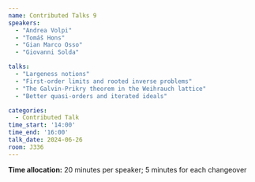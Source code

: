 ```yaml
---
name: Contributed Talks 9
speakers: 
  - "Andrea Volpi"
  - "Tomáš Hons"
  - "Gian Marco Osso"
  - "Giovanni Solda"

talks: 
  - "Largeness notions"
  - "First-order limits and rooted inverse problems"
  - "The Galvin-Prikry theorem in the Weihrauch lattice"
  - "Better quasi-orders and iterated ideals"

categories:
  - Contributed Talk
time_start: '14:00'
time_end: '16:00'
talk_date: 2024-06-26
room: J336
---
```

**Time allocation:** 20 minutes per speaker; 5 minutes for each changeover
